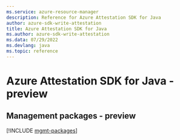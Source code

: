 ```yaml
---
ms.service: azure-resource-manager
description: Reference for Azure Attestation SDK for Java
author: azure-sdk-write-attestation
title: Azure Attestation SDK for Java
ms.author: azure-sdk-write-attestation
ms.data: 07/29/2022
ms.devlang: java
ms.topic: reference
---
```

# Azure Attestation SDK for Java - preview

## Management packages - preview
[!INCLUDE [mgmt-packages](attestation-mgmt-index.md)]